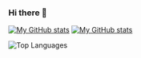### Hi there 👋
[![My GitHub stats](https://github-readme-stats-smoky-nine-99.vercel.app/api?username=hsila&show_icons=true&theme=holi&hide_rank=true&include_all_commits=true#gh-dark-mode-only)](https://github.com/HSILA/github-readme-stats#gh-dark-mode-only)
[![My GitHub stats](https://github-readme-stats-smoky-nine-99.vercel.app/api?username=hsila&show_icons=true&theme=graywhite&hide_rank=true&include_all_commits=true#gh-light-mode-only)](https://github.com/HSILA/github-readme-stats#gh-light-mode-only)

![Top Languages](https://github-readme-stats-smoky-nine-99.vercel.app/api/top-langs/?username=hsila&layout=compact)

<!--
**HSILA/hsila** is a ✨ _special_ ✨ repository because its `README.md` (this file) appears on your GitHub profile.

Here are some ideas to get you started:

- 🔭 I’m currently working on ...
- 🌱 I’m currently learning ...
- 👯 I’m looking to collaborate on ...
- 🤔 I’m looking for help with ...
- 💬 Ask me about ...
- 📫 How to reach me: ...
- 😄 Pronouns: ...
- ⚡ Fun fact: ...
-->
